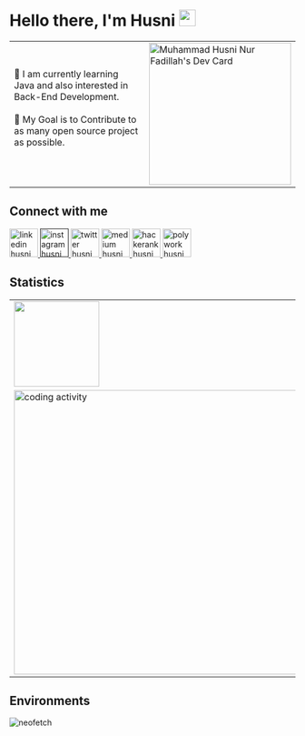 # Hello there, I'm Husni <img src="https://github.com/TheDudeThatCode/TheDudeThatCode/blob/master/Assets/Hi.gif" width="29px">

<table>
<tr>
  <td valign="center">
    🌱 I am currently learning Java and also interested in Back-End Development. <br><br>
    🎯 My Goal is to Contribute to as many open source project as possible. <br><br>
  <td >
   <a href="https://app.daily.dev/husfuu"><img src="https://api.daily.dev/devcards/cec0aaf586a34fb78826031217fdf68d.png?r=5u5" width="250" alt="Muhammad Husni Nur Fadillah's Dev Card"/></a>
  </td>
</tr>
</table>

## Connect with me
<a href="https://www.linkedin.com/in/muhammad-husni-nur-fadillah/"> <img src="https://user-images.githubusercontent.com/70875733/182503151-0970f8fe-abb1-4805-a9a9-83dd89cadc45.png" width="50" alt="linkedin husni"/> </a>
<a href=""> <img src="https://user-images.githubusercontent.com/70875733/182502935-65f42044-9063-47c6-bf4a-0ac09760676c.png" width="50" alt="instagram husni"/> </a>
<a href="https://twitter.com/tanakafuu"> <img src="https://user-images.githubusercontent.com/70875733/182503042-601096a3-f5d7-46bd-89ff-d397569fe05f.png" width="50" alt="twitter husni"/> </a>
<a href="https://medium.com/@husfuu"> <img src="https://user-images.githubusercontent.com/70875733/182503249-623db0b3-c275-4b0b-b044-4923fc0d8c48.png" width="50" alt="medium husni"/> </a>
<a href="https://www.hackerrank.com/husfuu"> <img src="https://user-images.githubusercontent.com/70875733/182503596-92f5c183-ef51-4fc8-a7b8-5e3b91b4d00c.svg" width="50" alt="hackerank husni"/> </a>
<a href="https://www.polywork.com/husfuu"> <img src="https://user-images.githubusercontent.com/70875733/182504183-7e132d90-f945-4790-9ed9-a45a9d4cbcee.png" width="50" alt="polywork husni"/> </a>

## Statistics
<table>
<tr>
  <td valign="center">
     <img height="150em" src="https://github-readme-stats.vercel.app/api?username=husfuu&show_icons=true&theme=calm"/>
  <td>
     <img height="150em" src="https://github-readme-streak-stats.herokuapp.com?user=husfuu&theme=calm&date_format=M%20j%5B%2C%20Y%5D"/>
  </td>
</tr>
<tr>
  <td valign="center">
    <img src="https://wakatime.com/share/@039bd02d-64b8-4d8b-b6c4-c5e4ceffafcf/f2dfd132-a02b-4d0d-b7a4-433e23a6fe78.svg" width="500" alt="coding activity"/> 
  <td >
  <img src="https://wakatime.com/share/@039bd02d-64b8-4d8b-b6c4-c5e4ceffafcf/328e6505-6482-4820-aba7-bfd99a803eba.svg" width="500" alt="language activity"/>
  </td>
</tr>
</table>

## Environments
![neofetch](https://user-images.githubusercontent.com/70875733/182514124-ea6e43dd-13f7-437a-b759-356d9b3e60d9.png)
